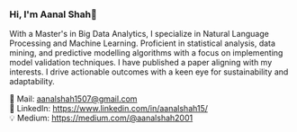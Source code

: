 ### Hi, I'm Aanal Shah👋

With a Master's in Big Data Analytics, I specialize in Natural Language Processing and Machine Learning. Proficient in statistical analysis, data mining, and predictive modelling algorithms with a focus on implementing model validation techniques. I have published a paper aligning with my interests. I drive actionable outcomes with a keen eye for sustainability and adaptability.


📧 Mail: <a>aanalshah1507@gmail.com</a> <br>
🔗 LinkedIn: <a>https://www.linkedin.com/in/aanalshah15/</a> <br>
💡 Medium: <a>https://medium.com/@aanalshah2001</a>



<!--
**Aanalshah15/Aanalshah15** is a ✨ _special_ ✨ repository because its `README.md` (this file) appears on your GitHub profile.

Here are some ideas to get you started:

- 🔭 I’m currently working on ...
- 🌱 I’m currently learning ...
- 👯 I’m looking to collaborate on ...
- 🤔 I’m looking for help with ...
- 💬 Ask me about ...
- 📫 How to reach me: ...
- 😄 Pronouns: ...
- ⚡ Fun fact: ...
-->
